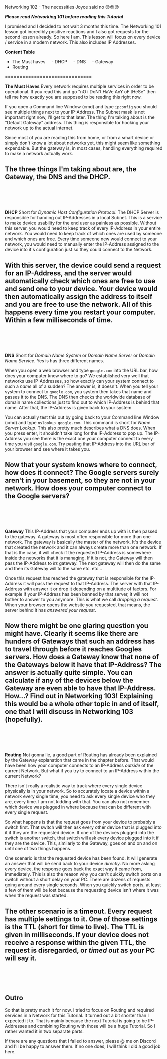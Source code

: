 Networking 102 - The necessities
Joyce said no 😔😔😔

***Please read Networking 101 before reading this Tutorial***

I promised and I decided to not wait 3 months this time. The Networking 101 lesson got incredibly positive reactions and I also got requests for the second lesson already. So here I am. This lesson will focus on every device / service in a modern network. This also includes IP Addresses.

**Content Table**
- The Must haves
    - DHCP
    - DNS
    - Gateway
- Routing

==============================

**The Must Haves**
Every network requires multiple services in order to be operational. If you read this and go "nO i DoN't HaVe AnY oF tHeSe" then tell me how exactly you are supposed to be reading this right now.

If you open a Command line Window (cmd) and type `ipconfig` you should see multiple things next to your IP-Address. The Subnet mask is not important right now, I'll get to that later. The thing I'm talking about is the "Default Gateway" address. This thing is responsible for hooking your network up to the actual internet.

Since most of you are reading this from home, or from a smart device or simply don't know a lot about networks yet, this might seem like something expendable. But the gateway is, in most cases, handling everything required to make a network actually work.

The three things I'm taking about are, the **Gateway**, the **DNS** and the **DHCP**.
-
‌
==============================

**DHCP**
Short for *Dynamic Host Configuration Protocol*. The DHCP Server is responsible for handing out IP-Addresses in a local Subnet. This is a service to make device usability for the end user as painless as possible. Without this server, you would need to keep track of every IP-Address in your entire network. You would need to keep track of which ones are used by someone and which ones are free. Every time someone new would connect to your network, you would need to manually enter the IP-Address assigned to the device into it's configuration just so they could connect to the Network.

With this server, the device could send a request for an IP-Address, and the server would automatically check which ones are free to use and send one to your device. Your device would then automatically assign the address to itself and you are free to use the network. All of this happens every time you restart your computer. Within a few milliseconds of time.
-
‌
==============================

**DNS**
Short for *Domain Name System* or *Domain Name Server* or *Domain Name Service*. Yes is has three different names.

When you open a web browser and type `google.com` into the URL bar, how does your computer know where to go? We established very well that networks use IP-Addresses, so how exactly can your system connect to such a *name* all of a sudden? The answer is, it doesn't. When you tell your system to connect to `google.com`, you system then takes that name and passes it to the DNS. The DNS then checks the worldwide database of domain name collections just to find out to which IP-Address is behind that name. After that, the IP-Address is given back to your system.

You can actually test this out by going back to your Command line Window (cmd) and type `nslookup google.com`. This command is short for *Name Server Lookup*. This also pretty much describes what a DNS does. When you press enter, it shouldn't take long for the IP-Address to pop up. The IP-Address you see there is the exact one your computer connect to every time you visit `google.com`. Try pasting that IP-Address into the URL bar of your browser and see where it takes you.

Now that your system knows where to connect, how does it connect? The Google servers surely aren't in your basement, so they are not in your network. How does your computer connect to the Google servers?
-
‌
==============================

**Gateway**
This IP-Address that your computer ends up with is then passed to the gateway. A gateway is most often responsible for more than one network. The gateway is basically the master of the network. It's the device that created the network and it can always create more than one network. If that is the case, it will check if the requested IP-Address is somewhere inside the networks that it is managing. If it is not, the Gateway will then pass the IP-Address to *its* gateway. The next gateway will then do the same and then its Gateway will to the same etc. etc...

Once this request has reached the gateway that is responsible for the IP-Address it will pass the request to that IP-Address. The server with that IP-Address with answer it or drop it depending on a multitude of factors. For example if your IP-Address has been banned by that server, it will not bother to answer to you anymore. This is what we call *dropping a request*. When your browser opens the website you requested, that means, the server behind it has *answered your request*.

Now there might be one glaring question you might have. Clearly it seems like there are hunders of Gateways that such an address has to travel through before it reaches Googles servers. How does a Gateway know that none of the Gateways below it have that IP-Address? The answer is actually quite simple. You can calculate if any of the devices below the Gateway are even able to have that IP-Address. How...? Find out in Networking 103! Explaining this would be a whole other topic in and of itself, one that I **will** discuss in Networking 103 (hopefully).
-
‌
==============================

**Routing**
Not gonna lie, a good part of Routing has already been explained by the Gateway explanation that came in the chapter before. That would have been how your computer connects to an IP-Address *outside* of the current Network. But what if you try to connect to an IP-Address within the current Network?

There isn't really a realistic way to track where every single device physically is in your network. So to accurately locate a device within a network every single time, you need to ask every single device who they are, every time. I am not kidding with that. You can also not remember which device was plugged in where because that can be different with every single request.

So what happens is that the request goes from your device to probably a switch first. That switch will then ask every other device that is plugged into it if they are the requested device. If one of the devices plugged into the switch is another switch, that switch will ask every device plugged into it if they are the device. This, similarly to the Gateway, goes on and on and on until one of two things happens.

One scenario is that the requested device has been found. It will generate an answer that will be send back to your device *directly*. No more asking every device, the response goes back the exact way it came from, immediately. This is also the reason why you can't quickly switch ports on a switch without a short delay on your PC. There are dozens of requests going around every single seconds. When you quickly switch ports, at least a few of them will be lost because the requesting device isn't where it was when the request was started.

The other scenario is a timeout. Every request has multiple settings to it. One of those settings is the TTL (short for time to live). The TTL is given in milliseconds. If your device does not receive a response within the given TTL, the request is disregarded, or *timed out* as your PC will say it.
-
‌
==============================

## Outro
So that is pretty much it for now. I tried to focus on Routing and required services in a Network for this Tutorial. It turned out a bit shorter than I expected it to. That is mainly because the next Tutorial is going to be IP-Addresses and combining Routing with those will be a huge Tutorial. So I rather wanted it in two separate parts.

If there are any questions that I failed to answer, please @ me on Discord and I'll be happy to answer them. If no one does, I will think I did a good job here.
